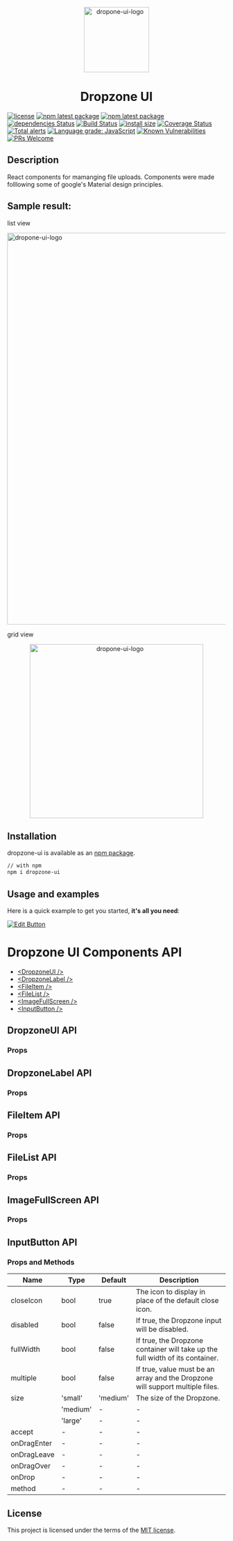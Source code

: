 <p align="center">
<img align="center" height="150" src="https://user-images.githubusercontent.com/43678736/132112022-0ca409ae-cca2-43c8-be89-110376260a3f.png" alt="dropone-ui-logo">

<h1 align="center">  Dropzone UI </h1>

</p>

[![license](https://img.shields.io/badge/license-MIT-blue.svg)](https://github.com/dropzone-ui/dropzone-ui/blob/HEAD/LICENSE)
[![npm latest package](https://img.shields.io/npm/v/dropzone-ui.svg?logo=npm&logoColor=fff&label=NPM+package&color=limegreen)](https://www.npmjs.com/package/dropzone-ui)
[![npm latest package](https://img.shields.io/badge/npm%40LTS-1.0.5-magenta)](https://www.npmjs.com/package/dropzone-ui)
[![dependencies Status](https://status.david-dm.org/gh/dropzone-ui/dropzone-ui.svg)](https://david-dm.org/dropzone-ui/dropzone-ui)
[![Build Status](https://www.travis-ci.com/dropzone-ui/dropzone-ui.svg?branch=master)](https://www.travis-ci.com/dropzone-ui/dropzone-ui)
[![install size](https://packagephobia.com/badge?p=dropzone-ui)](https://packagephobia.com/result?p=dropzone-ui)
[![Coverage Status](https://coveralls.io/repos/github/dropzone-ui/dropzone-ui/badge.svg?branch=master)](https://coveralls.io/github/unlimited-react-components/material-button?branch=master)
[![Total alerts](https://img.shields.io/lgtm/alerts/g/dropzone-ui/dropzone-ui.svg?logo=lgtm&logoWidth=18)](https://lgtm.com/projects/g/dropzone-ui/dropzone-ui/alerts/)
[![Language grade: JavaScript](https://img.shields.io/lgtm/grade/javascript/g/dropzone-ui/dropzone-ui.svg?logo=lgtm&logoWidth=18)](https://lgtm.com/projects/g/dropzone-ui/dropzone-ui/context:javascript)
[![Known Vulnerabilities](https://snyk.io/test/github/dropzone-ui/dropzone-ui/badge.svg)](https://snyk.io/test/github/dropzone-ui/dropzone-ui)
[![PRs Welcome](https://img.shields.io/badge/PRs-welcome-brightgreen.svg?style=flat-square)](http://makeapullrequest.com)

## Description

React components for mamanging file uploads. Components were made folllowing some of google's Material design principles.

## Sample result:
list view<p align="center">

<img align="center" width="900" src="https://user-images.githubusercontent.com/43678736/132430385-587cb866-09bf-4366-ae39-fdfdf9f69b92.png" alt="dropone-ui-logo">


</p>grid view
<p align="center">

<img align="center" width="400px" src="https://user-images.githubusercontent.com/43678736/132430386-d71de2b8-36be-4b2a-838e-57ca0a7fa068.png" alt="dropone-ui-logo">


</p>



## Installation

dropzone-ui is available as an [npm package](https://www.npmjs.com/package/dropzone-ui).

```sh
// with npm
npm i dropzone-ui
```

## Usage and examples

Here is a quick example to get you started, **it's all you need**:

[![Edit Button](https://codesandbox.io/static/img/play-codesandbox.svg)](https://codesandbox.io/s/basic-3j01v?file=/src/App.js)

# Dropzone UI Components API

- [\<DropzoneUI />](#dropzoneui-api)
- [\<DropzoneLabel />](#dropzonelabel-api)
- [\<FileItem />](#fileitem-api)
- [\<FileList />](#filelist-api)
- [\<ImageFullScreen />](#imagefullscreen-api)
- [\<InputButton />](#inputbutton-api)

## DropzoneUI API

### Props

## DropzoneLabel API

### Props

## FileItem API

### Props

## FileList API

### Props

## ImageFullScreen API

### Props

## InputButton API

### Props and Methods

| Name        | Type     | Default  | Description                                                                   |
| ----------- | -------- | -------- | ----------------------------------------------------------------------------- |
| closeIcon   | bool     | true     | The icon to display in place of the default close icon.                       |
| disabled    | bool     | false    | If true, the Dropzone input will be disabled.                                 |
| fullWidth   | bool     | false    | If true, the Dropzone container will take up the full width of its container. |
| multiple    | bool     | false    | If true, value must be an array and the Dropzone will support multiple files. |
| size        | 'small'  | 'medium' | The size of the Dropzone.                                                     |
|             | 'medium' | -        | -                                                                             |
|             | 'large'  | -        | -                                                                             |
| accept      | -        | -        | -                                                                             |
| onDragEnter | -        | -        | -                                                                             |
| onDragLeave | -        | -        | -                                                                             |
| onDragOver  | -        | -        | -                                                                             |
| onDrop      | -        | -        | -                                                                             |
| method      | -        | -        | -                                                                             |

## License

This project is licensed under the terms of the
[MIT license](/LICENSE).
